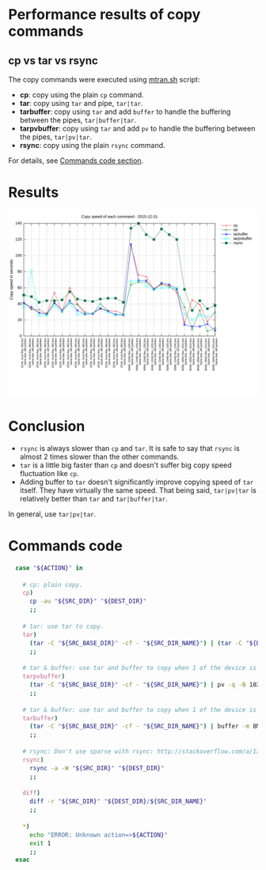 # Performance results of copy commands
## cp vs tar vs rsync

The copy commands were executed using [mtran.sh](https://github.com/limelime/mtran/blob/master/mtran.sh) script:

* **cp**: copy using the plain `cp` command.
* **tar**: copy using `tar` and pipe, `tar|tar`.
* **tarbuffer**: copy using `tar` and add `buffer` to handle the buffering between the pipes, `tar|buffer|tar`.
* **tarpvbuffer**: copy using `tar` and add `pv` to handle the buffering between the pipes, `tar|pv|tar`.
* **rsync**: copy using the plain `rsync` command.

For details, see [Commands code section](#commands-code).

# Results
![alt text](https://raw.githubusercontent.com/limelime/mtran/master/benchmark/benchmark-results.svg "Copy commands performance results")

# Conclusion
* `rsync` is always slower than `cp` and `tar`. It is safe to say that `rsync` is almost 2 times slower than the other commands.
* `tar` is a little big faster than `cp` and doesn't suffer big copy speed fluctuation like `cp`.
* Adding buffer to `tar` doesn't significantly improve copying speed of `tar` itself. They have virtually the same speed. That being said, `tar|pv|tar` is relatively better than `tar` and `tar|buffer|tar`. 

In general, use `tar|pv|tar`.

# Commands code
```bash
  case "${ACTION}" in

    # cp: plain copy.
    cp)
      cp -au "${SRC_DIR}" "${DEST_DIR}"
      ;;
    
    # tar: use tar to copy.
    tar)
      (tar -C "${SRC_BASE_DIR}" -cf - "${SRC_DIR_NAME}") | (tar -C "${DEST_DIR}" -xpSf -)
      ;;

    # tar & buffer: use tar and buffer to copy when 1 of the device is slower than the other 1.
    tarpvbuffer)
      (tar -C "${SRC_BASE_DIR}" -cf - "${SRC_DIR_NAME}") | pv -q -B 1024M | (tar -C "${DEST_DIR}" -xpSf -)
      ;;

    # tar & buffer: use tar and buffer to copy when 1 of the device is slower than the other 1.
    tarbuffer)
      (tar -C "${SRC_BASE_DIR}" -cf - "${SRC_DIR_NAME}") | buffer -m 8M | (tar -C "${DEST_DIR}" -xpSf -)
      ;;

    # rsync: Don't use sparse with rsync: http://stackoverflow.com/a/13266131
    rsync)
      rsync -a -W "${SRC_DIR}" "${DEST_DIR}"
      ;;
    
    diff)
      diff -r "${SRC_DIR}" "${DEST_DIR}/${SRC_DIR_NAME}"
      ;;
            
    *)
      echo "ERROR: Unknown action=>${ACTION}"
      exit 1
      ;;
  esac
```

